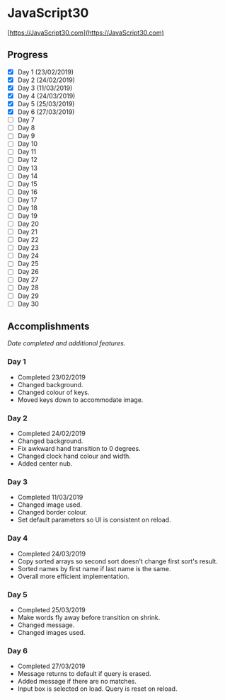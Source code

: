 # JavaScript30
[https://JavaScript30.com](https://JavaScript30.com)

## Progress
- [x] Day 1 (23/02/2019)
- [x] Day 2 (24/02/2019)
- [x] Day 3 (11/03/2019)
- [x] Day 4 (24/03/2019)
- [x] Day 5 (25/03/2019)
- [x] Day 6 (27/03/2019)
- [ ] Day 7
- [ ] Day 8
- [ ] Day 9
- [ ] Day 10
- [ ] Day 11
- [ ] Day 12
- [ ] Day 13
- [ ] Day 14
- [ ] Day 15
- [ ] Day 16
- [ ] Day 17
- [ ] Day 18
- [ ] Day 19
- [ ] Day 20
- [ ] Day 21
- [ ] Day 22
- [ ] Day 23
- [ ] Day 24
- [ ] Day 25
- [ ] Day 26
- [ ] Day 27
- [ ] Day 28
- [ ] Day 29
- [ ] Day 30

## Accomplishments
<em>Date completed and additional features.</em>

### Day 1
- Completed 23/02/2019
- Changed background.
- Changed colour of keys.
- Moved keys down to accommodate image.

### Day 2
- Completed 24/02/2019
- Changed background.
- Fix awkward hand transition to 0 degrees.
- Changed clock hand colour and width.
- Added center nub.

### Day 3
- Completed 11/03/2019
- Changed image used.
- Changed border colour.
- Set default parameters so UI is consistent on reload.

### Day 4
- Completed 24/03/2019
- Copy sorted arrays so second sort doesn't change first sort's result.
- Sorted names by first name if last name is the same.
- Overall more efficient implementation.

### Day 5
- Completed 25/03/2019
- Make words fly away before transition on shrink.
- Changed message.
- Changed images used.

### Day 6
- Completed 27/03/2019
- Message returns to default if query is erased.
- Added message if there are no matches.
- Input box is selected on load. Query is reset on reload.
